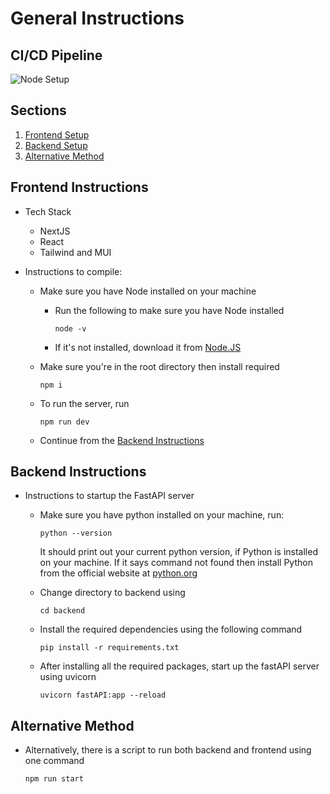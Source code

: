 # General Instructions

## CI/CD Pipeline

![Node Setup](https://github.com/PowerHouse-Project/Production/actions/workflows/devOps.yml/badge.svg)

## Sections

1. [Frontend Setup](#frontend-instructions)
2. [Backend Setup](#backend-instructions)
3. [Alternative Method](#alternative-method)

## Frontend Instructions

- Tech Stack

  - NextJS
  - React
  - Tailwind and MUI

- Instructions to compile:

  - Make sure you have Node installed on your machine

    - Run the following to make sure you have Node installed
      ```
      node -v
      ```
    - If it's not installed, download it from [Node.JS](https://nodejs.org/)

  - Make sure you're in the root directory then install required
    ```shell
    npm i
    ```
  - To run the server, run

    ```shell
    npm run dev
    ```

  - Continue from the [Backend Instructions](#backend-instructions)

## Backend Instructions

- Instructions to startup the FastAPI server

  - Make sure you have python installed on your machine, run:

    ```shell
    python --version
    ```

    It should print out your current python version, if Python is installed on your machine. If it says command not found then install Python from the official website at [python.org](https://www.python.org)

  - Change directory to backend using

    ```shell
    cd backend
    ```

  - Install the required dependencies using the following command

    ```shell
    pip install -r requirements.txt
    ```

  - After installing all the required packages, start up the fastAPI server using uvicorn
    ```shell
    uvicorn fastAPI:app --reload
    ```

## Alternative Method

- Alternatively, there is a script to run both backend and frontend using one command

  ```shell
  npm run start
  ```
